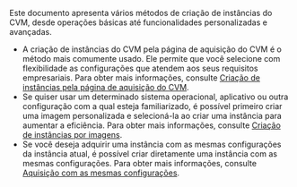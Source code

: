Este documento apresenta vários métodos de criação de instâncias do CVM, desde operações básicas até funcionalidades personalizadas e avançadas.
- A criação de instâncias do CVM pela página de aquisição do CVM é o método mais comumente usado. Ele permite que você selecione com flexibilidade as configurações que atendem aos seus requisitos empresariais. Para obter mais informações, consulte [Criação de instâncias pela página de aquisição do CVM](https://intl.cloud.tencent.com/document/product/213/4855).
- Se quiser usar um determinado sistema operacional, aplicativo ou outra configuração com a qual esteja familiarizado, é possível primeiro criar uma imagem personalizada e selecioná-la ao criar uma instância para aumentar a eficiência. Para obter mais informações, consulte [Criação de instâncias por imagens](https://intl.cloud.tencent.com/document/product/213/36304).
- Se você deseja adquirir uma instância com as mesmas configurações da instância atual, é possível criar diretamente uma instância com as mesmas configurações. Para obter mais informações, consulte [Aquisição com as mesmas configurações](https://intl.cloud.tencent.com/document/product/213/36303).
